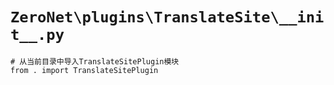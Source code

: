 # `ZeroNet\plugins\TranslateSite\__init__.py`

```
# 从当前目录中导入TranslateSitePlugin模块
from . import TranslateSitePlugin
```